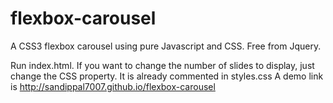 # flexbox-carousel
A CSS3 flexbox carousel using pure Javascript and CSS. Free from Jquery.

Run index.html.
If you want to change the number of slides to display, just change the CSS property. It is already commented in styles.css
A demo link is http://sandippal7007.github.io/flexbox-carousel
